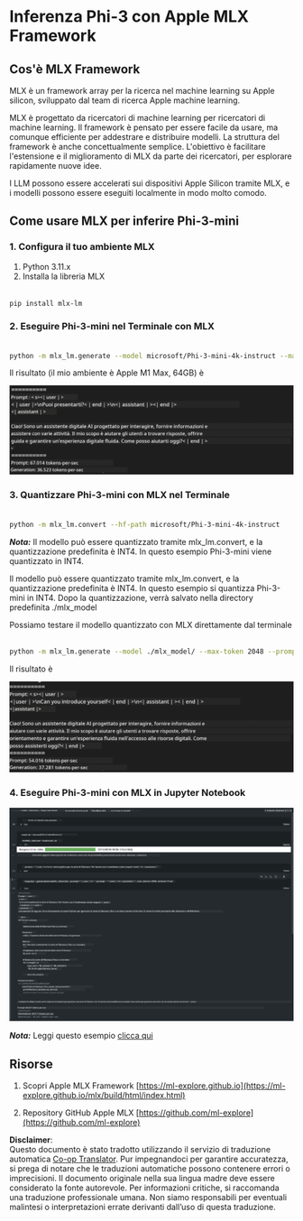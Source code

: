 <!--
CO_OP_TRANSLATOR_METADATA:
{
  "original_hash": "dcb656f3d206fc4968e236deec5d4384",
  "translation_date": "2025-05-09T22:31:22+00:00",
  "source_file": "md/03.FineTuning/03.Inference/MLX_Inference.md",
  "language_code": "it"
}
-->
# **Inferenza Phi-3 con Apple MLX Framework**

## **Cos'è MLX Framework**

MLX è un framework array per la ricerca nel machine learning su Apple silicon, sviluppato dal team di ricerca Apple machine learning.

MLX è progettato da ricercatori di machine learning per ricercatori di machine learning. Il framework è pensato per essere facile da usare, ma comunque efficiente per addestrare e distribuire modelli. La struttura del framework è anche concettualmente semplice. L'obiettivo è facilitare l'estensione e il miglioramento di MLX da parte dei ricercatori, per esplorare rapidamente nuove idee.

I LLM possono essere accelerati sui dispositivi Apple Silicon tramite MLX, e i modelli possono essere eseguiti localmente in modo molto comodo.

## **Come usare MLX per inferire Phi-3-mini**

### **1. Configura il tuo ambiente MLX**

1. Python 3.11.x  
2. Installa la libreria MLX

```bash

pip install mlx-lm

```

### **2. Eseguire Phi-3-mini nel Terminale con MLX**

```bash

python -m mlx_lm.generate --model microsoft/Phi-3-mini-4k-instruct --max-token 2048 --prompt  "<|user|>\nCan you introduce yourself<|end|>\n<|assistant|>"

```

Il risultato (il mio ambiente è Apple M1 Max, 64GB) è

![Terminal](../../../../../translated_images/01.0d0f100b646a4e4c4f1cd36c1a05727cd27f1e696ed642c06cf6e2c9bbf425a4.it.png)

### **3. Quantizzare Phi-3-mini con MLX nel Terminale**

```bash

python -m mlx_lm.convert --hf-path microsoft/Phi-3-mini-4k-instruct

```

***Nota:*** Il modello può essere quantizzato tramite mlx_lm.convert, e la quantizzazione predefinita è INT4. In questo esempio Phi-3-mini viene quantizzato in INT4.

Il modello può essere quantizzato tramite mlx_lm.convert, e la quantizzazione predefinita è INT4. In questo esempio si quantizza Phi-3-mini in INT4. Dopo la quantizzazione, verrà salvato nella directory predefinita ./mlx_model

Possiamo testare il modello quantizzato con MLX direttamente dal terminale

```bash

python -m mlx_lm.generate --model ./mlx_model/ --max-token 2048 --prompt  "<|user|>\nCan you introduce yourself<|end|>\n<|assistant|>"

```

Il risultato è

![INT4](../../../../../translated_images/02.04e0be1f18a90a58ad47e0c9d9084ac94d0f1a8c02fa707d04dd2dfc7e9117c6.it.png)

### **4. Eseguire Phi-3-mini con MLX in Jupyter Notebook**

![Notebook](../../../../../translated_images/03.0cf0092fe143357656bb5a7bc6427c41d8528d772d38a82d0b2693e2a3eeb16e.it.png)

***Nota:*** Leggi questo esempio [clicca qui](../../../../../code/03.Inference/MLX/MLX_DEMO.ipynb)

## **Risorse**

1. Scopri Apple MLX Framework [https://ml-explore.github.io](https://ml-explore.github.io/mlx/build/html/index.html)

2. Repository GitHub Apple MLX [https://github.com/ml-explore](https://github.com/ml-explore)

**Disclaimer**:  
Questo documento è stato tradotto utilizzando il servizio di traduzione automatica [Co-op Translator](https://github.com/Azure/co-op-translator). Pur impegnandoci per garantire accuratezza, si prega di notare che le traduzioni automatiche possono contenere errori o imprecisioni. Il documento originale nella sua lingua madre deve essere considerato la fonte autorevole. Per informazioni critiche, si raccomanda una traduzione professionale umana. Non siamo responsabili per eventuali malintesi o interpretazioni errate derivanti dall’uso di questa traduzione.